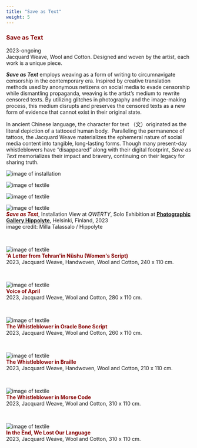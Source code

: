 ```yaml
---
title: "Save as Text"
weight: 5
---
```



### **<span style="color: #850000;">Save as Text</span>**

   
2023-ongoing     
Jacquard Weave, Wool and Cotton. Designed and woven by the artist, each work is a unique piece.

***Save as Text*** employs weaving as a form of writing to circumnavigate censorship in the contemporary era. Inspired by creative translation methods used by anonymous netizens on social media to evade censorship while dismantling propaganda, weaving is the artist’s medium to rewrite censored texts. By utilizing glitches in photography and the image-making process, this medium disrupts and preserves the censored texts as a new form of evidence that cannot exist in their original state.

In ancient Chinese language, the character for text （文）originated as the literal depiction of a tattooed human body.  Paralleling the permanence of tattoos, the Jacquard Weave materializes the ephemeral nature of social media content into tangible, long-lasting forms. Though many present-day whistleblowers have “disappeared” along with their digital footprint, *Save as Text* memorializes their impact and bravery, continuing on their legacy for sharing truth.


![image of installation](/images/Hippolyte/hippolyte-23.jpg)



![image of textile](/images/Hippolyte/hippolyte-30.jpg)  


![image of textile](hippolyte-38.jpg) 


![image of textile](save-as-text.jpg)  
***<span style="color: #850000;">Save as Text</span>***, Installation View at *QWERTY*, Solo Exhibition at [**Photographic Gallery Hippolyte**](https://hippolyte.fi/en/nayttely/yujie-zhou/), Helsinki, Finland, 2023     
image credit: Milla Talassalo / Hippolyte

<p>&nbsp;</p>



![image of textile](save-as-text=16.jpg)  
**<span style="color: #850000;">'A Letter from Tehran'in Nüshu (Women's Script) </span>**            
2023, Jacquard Weave, Handwoven, Wool and Cotton, 240 x 110 cm.

 <p>&nbsp;</p>
  


![image of textile](save-as-text=17.jpg)  
**<span style="color: #850000;">Voice of April </span>**            
2023, Jacquard Weave, Wool and Cotton, 280 x 110 cm.

 <p>&nbsp;</p>





![image of textile](save-as-text=14.jpg)  
**<span style="color: #850000;">The Whistleblower in Oracle Bone Script</span>**            
2023, Jacquard Weave, Wool and Cotton, 260 x 110 cm.

 <p>&nbsp;</p>
  

![image of textile](save-as-text=13.jpg)  
 **<span style="color: #850000;">The Whistleblower in Braille</span>**            
2023, Jacquard Weave, Handwoven, Wool and Cotton, 210 x 110 cm.

 <p>&nbsp;</p>



![image of textile](save-as-text=18.jpg)  
**<span style="color: #850000;">The Whistleblower in Morse Code</span>**            
2023, Jacquard Weave, Wool and Cotton, 310 x 110 cm.

 <p>&nbsp;</p>
  


  


![image of textile](save-as-text=15.jpg)  
**<span style="color: #850000;">In the End, We Lost Our Language </span>**            
2023, Jacquard Weave, Wool and Cotton, 310 x 110 cm.
